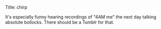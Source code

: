 Title: chirp

It's especially funny hearing recordings of "4AM me" the next day talking absolute bollocks. There should be a Tumblr for that.
